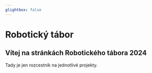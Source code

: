 ```yaml
---
glightbox: false
---
```


# Robotický tábor

## Vítej na stránkách Robotického tábora 2024

Tady je jen rozcestník na jednotlivé projekty.

<!-- <div align="center">
    <div class="container">
        <div class="col--1">
            <a href="roboSvit/">
                <img src="roboSvit/assets/roboSvit-propag/photo/roboSvit-propag-04.png">
                <h2>RoboSvit</h2>
            </a>
        </div>
        <div class="col--1">
            <a href="solderingChallenge/">
                <img src="solderingChallenge/assets/SMD_challenge_fancy.png">
                <h2>Pájecí výzva</h2>
            </a>
        </div>
        <div class="col--1">
            <a href="electronicDie/">
                <img src="electronicDie/assets/fancy/Electronic_dice-02.png">
                <h2>Hrací kostka</h2>
            </a>
        </div>
    </div>

    <div class="container">
        <div class="col--1">
            <a href="electron/">
                <img src="electron/assets/electron-34.svg">
                <h2>Electron</h2>
            </a>
        </div>
        <div class="col--1">
            <a href="elks/">
                <img src="elks/assets/elks-model.png">
                <h2>ELKS</h2>
            </a>
        </div>
        <div class="col--1">
            <a href="elksBox/">
                <img src="elks/assets/elks-promo2.png">
                <h2>ELKS krabička</h2>
            </a>
        </div>
        <!--
        <div class="col--1">
            <a href="blackBox/">
                <img src="blackBox/assets/blba_bedna.png">
                <h2>BlackBox</h2>
            </a>
        </div>
    </div>
</div> -->
